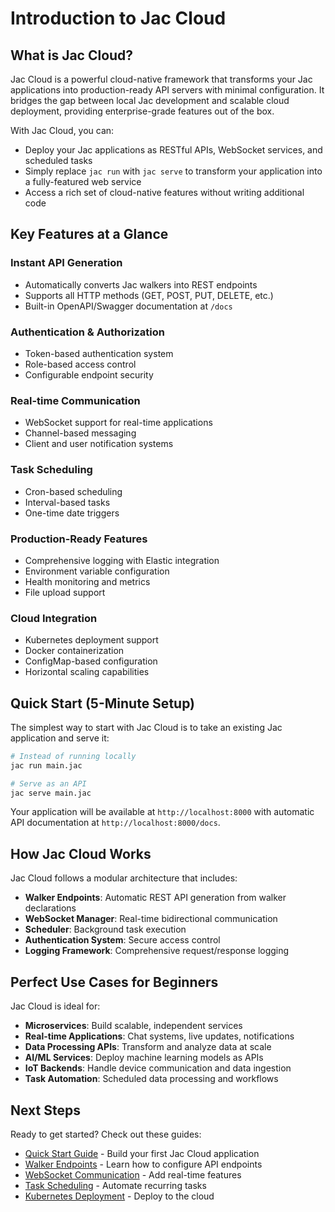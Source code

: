 # Introduction to Jac Cloud

## What is Jac Cloud?

Jac Cloud is a powerful cloud-native framework that transforms your Jac applications into production-ready API servers with minimal configuration. It bridges the gap between local Jac development and scalable cloud deployment, providing enterprise-grade features out of the box.

With Jac Cloud, you can:

- Deploy your Jac applications as RESTful APIs, WebSocket services, and scheduled tasks
- Simply replace `jac run` with `jac serve` to transform your application into a fully-featured web service
- Access a rich set of cloud-native features without writing additional code

## Key Features at a Glance

### Instant API Generation
- Automatically converts Jac walkers into REST endpoints
- Supports all HTTP methods (GET, POST, PUT, DELETE, etc.)
- Built-in OpenAPI/Swagger documentation at `/docs`

### Authentication & Authorization
- Token-based authentication system
- Role-based access control
- Configurable endpoint security

### Real-time Communication
- WebSocket support for real-time applications
- Channel-based messaging
- Client and user notification systems

### Task Scheduling
- Cron-based scheduling
- Interval-based tasks
- One-time date triggers

### Production-Ready Features
- Comprehensive logging with Elastic integration
- Environment variable configuration
- Health monitoring and metrics
- File upload support

### Cloud Integration
- Kubernetes deployment support
- Docker containerization
- ConfigMap-based configuration
- Horizontal scaling capabilities

## Quick Start (5-Minute Setup)

The simplest way to start with Jac Cloud is to take an existing Jac application and serve it:

```bash
# Instead of running locally
jac run main.jac

# Serve as an API
jac serve main.jac
```

Your application will be available at `http://localhost:8000` with automatic API documentation at `http://localhost:8000/docs`.

## How Jac Cloud Works

Jac Cloud follows a modular architecture that includes:

- **Walker Endpoints**: Automatic REST API generation from walker declarations
- **WebSocket Manager**: Real-time bidirectional communication
- **Scheduler**: Background task execution
- **Authentication System**: Secure access control
- **Logging Framework**: Comprehensive request/response logging

## Perfect Use Cases for Beginners

Jac Cloud is ideal for:

- **Microservices**: Build scalable, independent services
- **Real-time Applications**: Chat systems, live updates, notifications
- **Data Processing APIs**: Transform and analyze data at scale
- **AI/ML Services**: Deploy machine learning models as APIs
- **IoT Backends**: Handle device communication and data ingestion
- **Task Automation**: Scheduled data processing and workflows

## Next Steps

Ready to get started? Check out these guides:

- [Quick Start Guide](quickstart.md) - Build your first Jac Cloud application
- [Walker Endpoints](quickstart.md#walker-endpoints) - Learn how to configure API endpoints
- [WebSocket Communication](websocket.md) - Add real-time features
- [Task Scheduling](scheduler.md) - Automate recurring tasks
- [Kubernetes Deployment](deployment.md) - Deploy to the cloud

<!-- ## Community and Support

Jac Cloud is part of the larger Jaseci ecosystem. Join our community to get help, share your projects, and contribute to the platform's growth.

---

*Transform your Jac applications into production-ready cloud services with Jac Cloud's powerful, yet simple framework.* -->